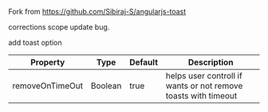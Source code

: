 Fork from https://github.com/Sibiraj-S/angularjs-toast

corrections
 scope update bug.


add toast option 


| Property      | Type                  | Default       | Description                              |
| ------------- | --------------------- | ------------- | ---------------------------------------- |
| removeOnTimeOut | Boolean             | true          | helps user controll if wants or not remove toasts with timeout |
